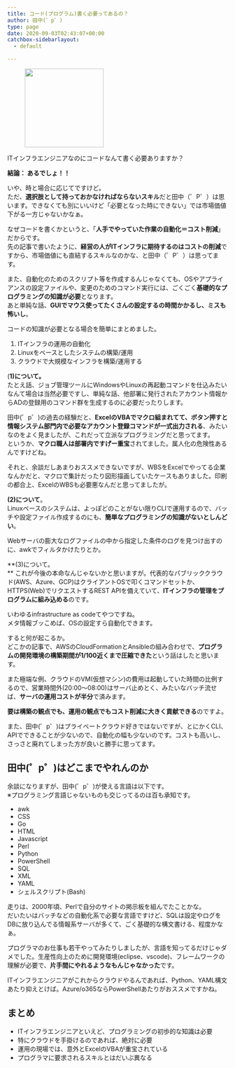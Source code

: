 ```yaml
---
title: コード(プログラム)書く必要ってあるの？
author: 田中(゜p゜)
type: page
date: 2020-09-03T02:43:07+00:00
catchbox-sidebarlayout:
  - default

---
```

<div class="wp-block-image">
  <figure class="aligncenter size-large"><img loading="lazy" width="180" height="180" src="/wp-content/uploads/2020/09/computer_screen_programming.png" alt="" class="wp-image-293" srcset="https://tmp-net.biz/wp-content/uploads/2020/09/computer_screen_programming.png 180w, https://tmp-net.biz/wp-content/uploads/2020/09/computer_screen_programming-150x150.png 150w" sizes="(max-width: 180px) 100vw, 180px" /></figure>
</div>

ITインフラエンジニアなのにコードなんて書く必要ありますか？

**結論： あるでしょ！！**

いや、時と場合に応じてですけど。  
ただ、**選択肢として持っておかなければならないスキル**だと田中（゜P゜）は思います。できなくても別にいいけど「必要となった時にできない」では市場価値下がる一方じゃないかなぁ。  
  
なぜコードを書くかというと、「**人手でやっていた作業の自動化＝コスト削減**」だからです。  
先の記事で書いたように、**経営の人がITインフラに期待するのはコストの削減**ですから、市場価値にも直結するスキルなのかな、と田中（゜P゜）は思ってます。  
  
また、自動化のためのスクリプト等を作成するんじゃなくても、OSやアプライアンスの設定ファイルや、変更のためのコマンド実行には、ごくごく**基礎的なプログラミングの知識が必要**となります。  
あと単純な話、**GUIでマウス使ってたくさんの設定するの時間かかるし、ミスも怖いし**。  
  
コードの知識が必要となる場合を簡単にまとめました。

  1. ITインフラの運用の自動化
  2. Linuxをベースとしたシステムの構築/運用
  3. クラウドで大規模なインフラを構築/運用する

(**1)について。**  
たとえ話、ジョブ管理ツールにWindowsやLinuxの再起動コマンドを仕込みたいなんて場合は当然必要ですし、単純な話、他部署に発行されたアカウント情報からADの登録用のコマンド群を生成するのに必要だったりします。  
  
田中(゜p゜)の過去の経験だと、**ExcelのVBAでマクロ組まれてて、ボタン押すと情報システム部門内で必要なアカウント登録コマンドが一式出力される**、みたいなのをよく見ましたが、これだって立派なプログラミングだと思ってます。  
というか、**マクロ職人は部署内ですげー重宝**されてました。属人化の危険性あるんですけどね。  
  
それと、余談だしあまりおススメできないですが、WBSをExcelでやってる企業なんかだと、マクロで集計だったり図形描画していたケースもありました。印刷の都合上、ExcelのWBSも必要悪なんだと思ってましたが。  
  
**(2)について**。  
Linuxベースのシステムは、よっぽどのことがない限りCLIで運用するので、バッチや設定ファイル作成するのにも、**簡単なプログラミングの知識がないとしんどい**。  
  
Webサーバの膨大なログファイルの中から指定した条件のログを見つけ出すのに、awkでフィルタかけたりとか。  
  
**(3)について。  
** これが今後の本命なんじゃないかと思いますが。代表的なパブリッククラウド(AWS、Azure、GCP)はクライアントOSで叩くコマンドセットか、HTTPS(Web)でリクエストするREST APIを備えていて、**ITインフラの管理をプログラムに組み込める**のです。  
  
いわゆるinfrastructure as codeてやつですね。  
メタ情報ブッこめば、OSの設定すら自動化できます。  
  
すると何が起こるか。  
どこかの記事で、AWSのCloudFormationとAnsibleの組み合わせで、**プログラムの開発環境の構築期間が1/100近くまで圧縮できた**という話はしたと思います。  
  
また極端な例、クラウドのVM(仮想マシン)の費用は起動していた時間の比例するので、営業時間外(20:00～08:00)はサーバ止めとく、みたいなバッチ流せば、**サーバの運用コストが半分**で済みます。  
  
**要は構築の観点でも、運用の観点でもコスト削減に大きく貢献できる**のですよ。  
  
また、田中(゜p゜)はプライベートクラウド好きではないですが、とにかくCLI、APIでできることが少ないので、自動化の幅も少ないのです。コストも高いし、さっさと廃れてしまった方が良いと勝手に思ってます。

## 田中(゜p゜)はどこまでやれんのか

余談になりますが、田中(゜p゜)が使える言語は以下です。  
※プログラミング言語じゃないものも交じってるのは百も承知です。

  * awk
  * CSS
  * Go
  * HTML
  * Javascript
  * Perl
  * Python
  * PowerShell
  * SQL
  * XML
  * YAML
  * シェルスクリプト(Bash)

走りは、2000年頃、Perlで自分のサイトの掲示板を組んでたことかな。  
だいたいはバッチなどの自動化系で必要な言語ですけど、SQLは設定やログをDBに放り込んでる情報系サーバが多くて、ごく基礎的な構文書ける、程度かなぁ。  
  
プログラマのお仕事も若干やってみたりしましたが、言語を知ってるだけじゃダメでした。生産性向上のために開発環境(eclipse、vscode)、フレームワークの理解が必要で、**片手間にやれるようなもんじゃなかった**です。  
  
ITインフラエンジニアがこれからクラウドやるんであれば、Python、YAML構文あたり抑えとけば。Azure/o365ならPowerShellあたりがおススメですかね。

## まとめ

  * ITインフラエンジニアといえど、プログラミングの初歩的な知識は必要
  * 特にクラウドを手掛けるのであれば、絶対に必要
  * 運用の現場では、意外とExcelのVBAが重宝されている
  * プログラマに要求されるスキルとはだいぶ異なる